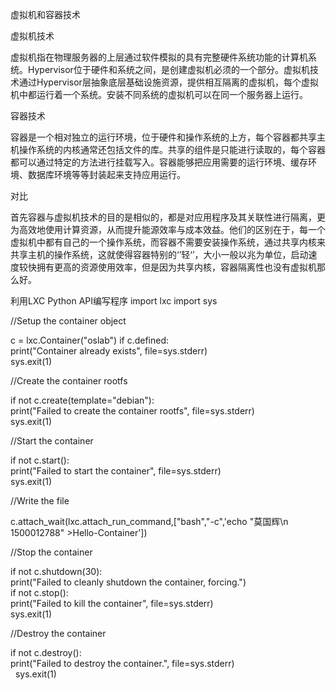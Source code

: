 虚拟机和容器技术
 
虚拟机技术

   虚拟机指在物理服务器的上层通过软件模拟的具有完整硬件系统功能的计算机系统。Hypervisor位于硬件和系统之间，是创建虚拟机必须的一个部分。虚拟机技术通过Hypervisor层抽象底层基础设施资源，提供相互隔离的虚拟机，每个虚拟机中都运行着一个系统。安装不同系统的虚拟机可以在同一个服务器上运行。

容器技术

   容器是一个相对独立的运行环境，位于硬件和操作系统的上方，每个容器都共享主机操作系统的内核通常还包括文件的库。共享的组件是只能进行读取的，每个容器都可以通过特定的方法进行挂载写入。容器能够把应用需要的运行环境、缓存环境、数据库环境等等封装起来支持应用运行。

对比

   首先容器与虚拟机技术的目的是相似的，都是对应用程序及其关联性进行隔离，更为高效地使用计算资源，从而提升能源效率与成本效益。他们的区别在于，每一个虚拟机中都有自己的一个操作系统，而容器不需要安装操作系统，通过共享内核来共享主机的操作系统，这就使得容器特别的‘’轻‘’，大小一般以兆为单位，启动速度较快拥有更高的资源使用效率，但是因为共享内核，容器隔离性也没有虚拟机那么好。
			


利用LXC Python API编写程序
import lxc
import sys

//Setup the container object

c = lxc.Container("oslab")
if c.defined:<br>
    print("Container already exists", file=sys.stderr)<br>
    sys.exit(1)<br>

//Create the container rootfs

if not c.create(template="debian"):<br>
    print("Failed to create the container rootfs", file=sys.stderr)<br>
    sys.exit(1)<br>

//Start the container

if not c.start():<br>
    print("Failed to start the container", file=sys.stderr)<br>
    sys.exit(1)<br>

//Write the file

c.attach_wait(lxc.attach_run_command,["bash","-c",'echo "莫国辉\n 1500012788" >Hello-Container'])<br>

//Stop the container

if not c.shutdown(30):<br>
    print("Failed to cleanly shutdown the container, forcing.")<br>
    if not c.stop():<br>
        print("Failed to kill the container", file=sys.stderr)<br>
        sys.exit(1)<br>

//Destroy the container

if not c.destroy():<br>
    print("Failed to destroy the container.", file=sys.stderr)<br>
    sys.exit(1)<br>
